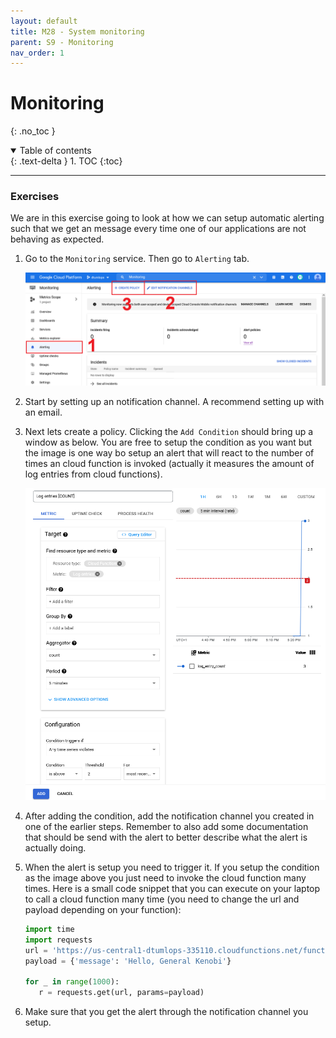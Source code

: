 ```yaml
---
layout: default
title: M28 - System monitoring
parent: S9 - Monitoring
nav_order: 1
---
```


# Monitoring
{: .no_toc }

<details open markdown="block">
  <summary>
    Table of contents
  </summary>
  {: .text-delta }
1. TOC
{:toc}
</details>

---

### Exercises

We are in this exercise going to look at how we can setup automatic alerting
such that we get an message every time one of our applications are not behaving
as expected.

1. Go to the `Monitoring` service. Then go to `Alerting` tab.
   <p align="center">
     <img src="../figures/gcp_alert.png" width="800">
   </p>

2. Start by setting up an notification channel. A recommend setting up with an
   email.

3. Next lets create a policy. Clicking the `Add Condition` should bring up a
   window as below. You are free to setup the condition as you want but the
   image is one way bo setup an alert that will react to the number of times
   an cloud function is invoked (actually it measures the amount of log entries
   from cloud functions).
   <p align="center">
     <img src="../figures/gcp_alert_condition.png" width="800">
   </p>

3. After adding the condition, add the notification channel you created in one of
   the earlier steps. Remember to also add some documentation that should be send
   with the alert to better describe what the alert is actually doing.

4. When the alert is setup you need to trigger it. If you setup the condition as
   the image above you just need to invoke the cloud function many times. Here is
   a small code snippet that you can execute on your laptop to call a cloud function
   many time (you need to change the url and payload depending on your function):
   ```python
   import time
   import requests
   url = 'https://us-central1-dtumlops-335110.cloudfunctions.net/function-2'
   payload = {'message': 'Hello, General Kenobi'}

   for _ in range(1000):
      r = requests.get(url, params=payload)
   ```

5. Make sure that you get the alert through the notification channel you setup.


